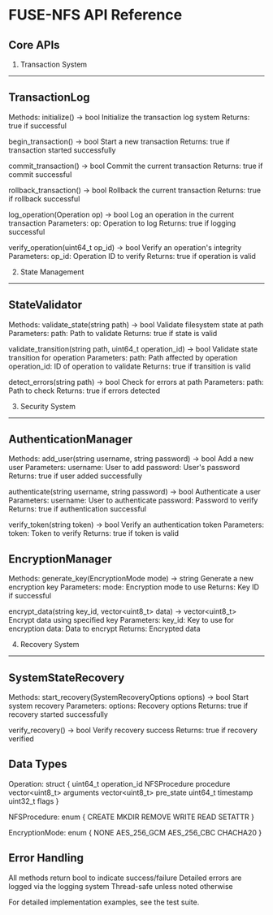 FUSE-NFS API Reference
=====================

Core APIs
--------

1. Transaction System
--------------------

TransactionLog
-------------
Methods:
  initialize() -> bool
    Initialize the transaction log system
    Returns: true if successful

  begin_transaction() -> bool
    Start a new transaction
    Returns: true if transaction started successfully

  commit_transaction() -> bool
    Commit the current transaction
    Returns: true if commit successful

  rollback_transaction() -> bool
    Rollback the current transaction
    Returns: true if rollback successful

  log_operation(Operation op) -> bool
    Log an operation in the current transaction
    Parameters:
      op: Operation to log
    Returns: true if logging successful

  verify_operation(uint64_t op_id) -> bool
    Verify an operation's integrity
    Parameters:
      op_id: Operation ID to verify
    Returns: true if operation is valid

2. State Management
------------------

StateValidator
-------------
Methods:
  validate_state(string path) -> bool
    Validate filesystem state at path
    Parameters:
      path: Path to validate
    Returns: true if state is valid

  validate_transition(string path, uint64_t operation_id) -> bool
    Validate state transition for operation
    Parameters:
      path: Path affected by operation
      operation_id: ID of operation to validate
    Returns: true if transition is valid

  detect_errors(string path) -> bool
    Check for errors at path
    Parameters:
      path: Path to check
    Returns: true if errors detected

3. Security System
-----------------

AuthenticationManager
-------------------
Methods:
  add_user(string username, string password) -> bool
    Add a new user
    Parameters:
      username: User to add
      password: User's password
    Returns: true if user added successfully

  authenticate(string username, string password) -> bool
    Authenticate a user
    Parameters:
      username: User to authenticate
      password: Password to verify
    Returns: true if authentication successful

  verify_token(string token) -> bool
    Verify an authentication token
    Parameters:
      token: Token to verify
    Returns: true if token is valid

EncryptionManager
---------------
Methods:
  generate_key(EncryptionMode mode) -> string
    Generate a new encryption key
    Parameters:
      mode: Encryption mode to use
    Returns: Key ID if successful

  encrypt_data(string key_id, vector<uint8_t> data) -> vector<uint8_t>
    Encrypt data using specified key
    Parameters:
      key_id: Key to use for encryption
      data: Data to encrypt
    Returns: Encrypted data

4. Recovery System
-----------------

SystemStateRecovery
-----------------
Methods:
  start_recovery(SystemRecoveryOptions options) -> bool
    Start system recovery
    Parameters:
      options: Recovery options
    Returns: true if recovery started successfully

  verify_recovery() -> bool
    Verify recovery success
    Returns: true if recovery verified

Data Types
---------

Operation:
  struct {
    uint64_t operation_id
    NFSProcedure procedure
    vector<uint8_t> arguments
    vector<uint8_t> pre_state
    uint64_t timestamp
    uint32_t flags
  }

NFSProcedure:
  enum {
    CREATE
    MKDIR
    REMOVE
    WRITE
    READ
    SETATTR
  }

EncryptionMode:
  enum {
    NONE
    AES_256_GCM
    AES_256_CBC
    CHACHA20
  }

Error Handling
-------------
All methods return bool to indicate success/failure
Detailed errors are logged via the logging system
Thread-safe unless noted otherwise

For detailed implementation examples, see the test suite.